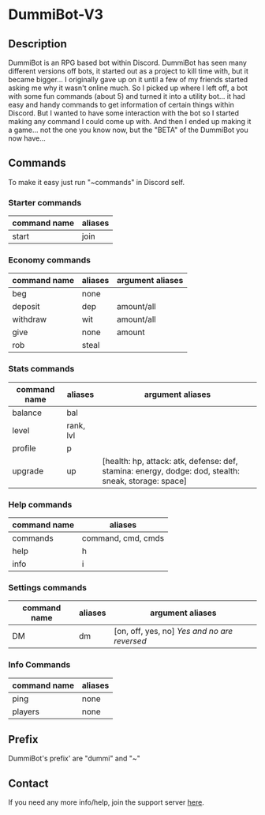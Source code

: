 # DummiBot-V3

## Description

DummiBot is an RPG based bot within Discord. DummiBot has seen many different versions off bots, it started out as a project to kill time with, but it became bigger...
I originally gave up on it until a few of my friends started asking me why it wasn't online much. So I picked up where I left off, a bot with some fun commands (about 5) and turned it into a utility bot... it had easy and handy commands to get information of certain things within Discord. But I wanted to have some interaction with the bot so I started making any command I could come up with. And then I ended up making it a game... not the one you know now, but the "BETA" of the DummiBot you now have...

## Commands

To make it easy just run "~commands" in Discord self.

### Starter commands

| command name | aliases |
| ------------ | ------- |
| start        | join    |

### Economy commands

| command name | aliases | argument aliases |
| ------------ | ------- | ---------------- |
| beg          | none    |                  |
| deposit      | dep     | amount/all       |
| withdraw     | wit     | amount/all       |
| give         | none    | amount           |
| rob          | steal   |                  |

### Stats commands

| command name | aliases   | argument aliases                                                                                     |
| ------------ | --------- | ---------------------------------------------------------------------------------------------------- |
| balance      | bal       |
| level        | rank, lvl |
| profile      | p         |
| upgrade      | up        | [health: hp, attack: atk, defense: def, stamina: energy, dodge: dod, stealth: sneak, storage: space] |

### Help commands

| command name | aliases            |
| ------------ | ------------------ |
| commands     | command, cmd, cmds |
| help         | h                  |
| info         | i                  |

### Settings commands

| command name | aliases | argument aliases                             |
| ------------ | ------- | -------------------------------------------- |
| DM           | dm      | [on, off, yes, no] _Yes and no are reversed_ |

### Info Commands

| command name | aliases |
| ------------ | ------- |
| ping         | none    |
| players      | none    |

## Prefix

DummiBot's prefix' are "dummi" and "~"

## Contact

If you need any more info/help, join the support server [here](https://discord.gg/DZJCyaU2RS).
